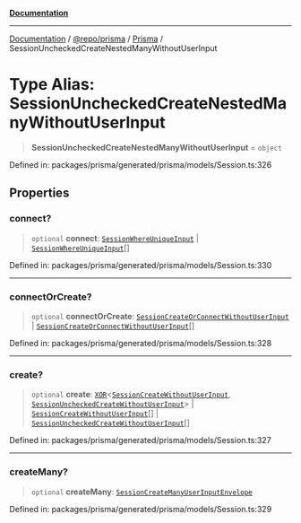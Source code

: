 [**Documentation**](../../../../../README.md)

***

[Documentation](../../../../../README.md) / [@repo/prisma](../../../README.md) / [Prisma](../README.md) / SessionUncheckedCreateNestedManyWithoutUserInput

# Type Alias: SessionUncheckedCreateNestedManyWithoutUserInput

> **SessionUncheckedCreateNestedManyWithoutUserInput** = `object`

Defined in: packages/prisma/generated/prisma/models/Session.ts:326

## Properties

### connect?

> `optional` **connect**: [`SessionWhereUniqueInput`](SessionWhereUniqueInput.md) \| [`SessionWhereUniqueInput`](SessionWhereUniqueInput.md)[]

Defined in: packages/prisma/generated/prisma/models/Session.ts:330

***

### connectOrCreate?

> `optional` **connectOrCreate**: [`SessionCreateOrConnectWithoutUserInput`](SessionCreateOrConnectWithoutUserInput.md) \| [`SessionCreateOrConnectWithoutUserInput`](SessionCreateOrConnectWithoutUserInput.md)[]

Defined in: packages/prisma/generated/prisma/models/Session.ts:328

***

### create?

> `optional` **create**: [`XOR`](XOR.md)\<[`SessionCreateWithoutUserInput`](SessionCreateWithoutUserInput.md), [`SessionUncheckedCreateWithoutUserInput`](SessionUncheckedCreateWithoutUserInput.md)\> \| [`SessionCreateWithoutUserInput`](SessionCreateWithoutUserInput.md)[] \| [`SessionUncheckedCreateWithoutUserInput`](SessionUncheckedCreateWithoutUserInput.md)[]

Defined in: packages/prisma/generated/prisma/models/Session.ts:327

***

### createMany?

> `optional` **createMany**: [`SessionCreateManyUserInputEnvelope`](SessionCreateManyUserInputEnvelope.md)

Defined in: packages/prisma/generated/prisma/models/Session.ts:329
